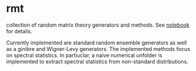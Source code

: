 # rmt
 collection of random matrix theory generators and methods. See [notebook](https://nbviewer.org/github/borab96/random-ensembles/blob/main/rmt.ipynb) for details.
 
 Currently implemented are standard random ensemble generators as well as a ginibre and Wigner-Levy generators. The implemented methods focus on spectral statistics. In partiuclar, a naive numerical unfolder is implemented to extract spectral statistics from non-standard distributions.
